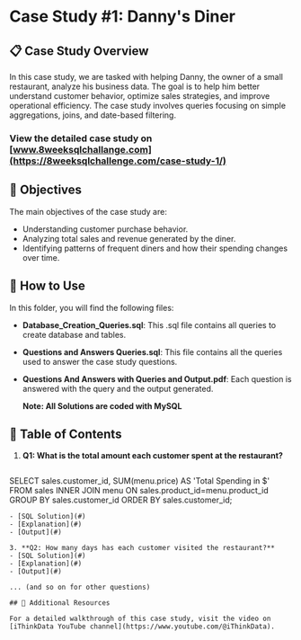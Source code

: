 # Case Study #1: Danny's Diner

## 📋 Case Study Overview

In this case study, we are tasked with helping Danny, the owner of a small restaurant, analyze his business data. The goal is to help him better understand customer behavior, optimize sales strategies, and improve operational efficiency. The case study involves queries focusing on simple aggregations, joins, and date-based filtering.

### View the detailed case study on [www.8weeksqlchallange.com](https://8weeksqlchallenge.com/case-study-1/)

## 📝 Objectives

The main objectives of the case study are:
- Understanding customer purchase behavior.
- Analyzing total sales and revenue generated by the diner.
- Identifying patterns of frequent diners and how their spending changes over time.

## 🔧 How to Use

In this folder, you will find the following files:
- **Database_Creation_Queries.sql**: This .sql file contains all queries to create database and tables.
- **Questions and Answers Queries.sql**: This file contains all the queries used to answer the case study questions.
- **Questions And Answers with Queries and Output.pdf**: Each question is answered with the query and the output generated.

  **Note: All Solutions are coded with MySQL**

## 📑 Table of Contents

1. **Q1: What is the total amount each customer spent at the restaurant?**
   ```SQL
SELECT
sales.customer_id,
SUM(menu.price) AS 'Total Spending in $'
FROM sales
INNER JOIN menu ON
sales.product_id=menu.product_id
GROUP BY sales.customer_id
ORDER BY sales.customer_id;

   ```
   - [SQL Solution](#)
   - [Explanation](#)
   - [Output](#)

3. **Q2: How many days has each customer visited the restaurant?**
   - [SQL Solution](#)
   - [Explanation](#)
   - [Output](#)

... (and so on for other questions)

## 🔗 Additional Resources

For a detailed walkthrough of this case study, visit the video on [iThinkData YouTube channel](https://www.youtube.com/@iThinkData).
